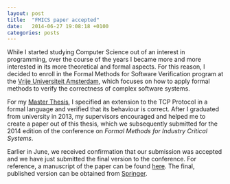 ```yaml
---
layout: post
title:  "FMICS paper accepted"
date:   2014-06-27 19:08:18 +0100
categories: posts
---
```

While I started studying Computer Science out of an interest in programming, over the course of the years I became more and more interested in its more theoretical and formal aspects. For this reason, I decided to enroll in the Formal Methods for Software Verification program at the [Vrije Universiteit Amsterdam](http://cs.vu.nl), which focuses on how to apply formal methods to verify the correctness of complex software systems.

For my [Master Thesis](/uploads/2014/MasterThesisLarsLockefeer.pdf), I specified an extension to the TCP Protocol in a formal language and verified that its behaviour is correct. After I graduated from university in 2013, my supervisors encouraged and helped me to create a paper out of this thesis, which we subsequently submitted for the 2014 edition of the conference on *Formal Methods for Industry Critical Systems*.

Earlier in June, we received confirmation that our submission was accepted and we have just submitted the final version to the conference. For reference, a manuscript of the paper can be found [here](uploads/2014/FMICSWithAppendix.pdf). The final, published version can be obtained from [Springer](http://link.springer.com/chapter/10.1007%2F978-3-319-10702-8_5).
